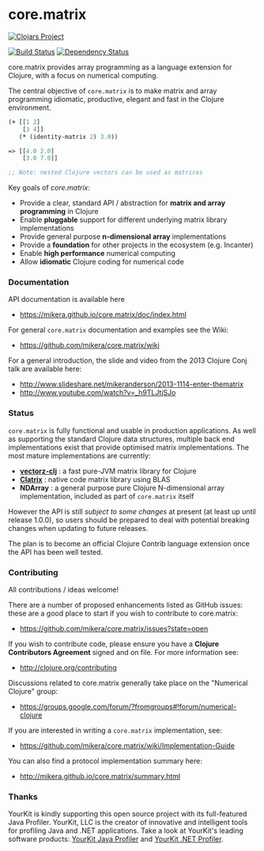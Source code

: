 core.matrix
===========

[![Clojars Project](http://clojars.org/net.mikera/core.matrix/latest-version.svg)](http://clojars.org/net.mikera/core.matrix)

[![Build Status](https://travis-ci.org/mikera/core.matrix.png?branch=master)](https://travis-ci.org/mikera/core.matrix) [![Dependency Status](https://www.versioneye.com/user/projects/54deecf4271c9379ed000042/badge.svg?style=flat)](https://www.versioneye.com/user/projects/54deecf4271c9379ed000042)

core.matrix provides array programming as a language extension for Clojure, with a focus on numerical computing.

The central objective of `core.matrix` is to make matrix and array programming
idiomatic, productive, elegant and fast in the Clojure environment.

```clojure
(+ [[1 2]
    [3 4]]
   (* (identity-matrix 2) 3.0))

=> [[4.0 2.0]
    [3.0 7.0]]

;; Note: nested Clojure vectors can be used as matrices
```

Key goals of *core.matrix*:

 - Provide a clear, standard API / abstraction for **matrix and array programming** in Clojure
 - Enable **pluggable** support for different underlying matrix library implementations
 - Provide general purpose **n-dimensional array** implementations 
 - Provide a **foundation** for other projects in the ecosystem (e.g. Incanter)
 - Enable **high performance** numerical computing
 - Allow **idiomatic** Clojure coding for numerical code

### Documentation

API documentation is available here

 - https://mikera.github.io/core.matrix/doc/index.html

For general `core.matrix` documentation and examples see the Wiki:

 - https://github.com/mikera/core.matrix/wiki

For a general introduction, the slide and video from the 2013 Clojure Conj talk are available here:

 - http://www.slideshare.net/mikeranderson/2013-1114-enter-thematrix
 - http://www.youtube.com/watch?v=_h9TLJtjSJo

### Status

`core.matrix` is fully functional and usable in production applications. As well as supporting
the standard Clojure data structures, multiple back end implementations exist that provide optimised
matrix implementations. The most mature implementations are currently:

 - [**vectorz-clj**](https://github.com/mikera/vectorz-clj) : a fast pure-JVM matrix library for Clojure
 - [**Clatrix**](https://github.com/tel/clatrix) : native code matrix library using BLAS
 - **NDArray** : a general purpose pure Clojure N-dimensional array implementation, included as part of `core.matrix` itself

However the API is still *subject to some changes* at present (at least up until release 1.0.0),
so users should be prepared to deal with potential breaking changes when updating to future releases.

The plan is to become an official Clojure Contrib language extension once the API has been well tested.



### Contributing

All contributions / ideas welcome!

There are a number of proposed enhancements listed as GitHub issues: these are a good place to start if you wish to contribute
to core.matrix:

 - https://github.com/mikera/core.matrix/issues?state=open

If you wish to contribute code, please ensure you have a **Clojure Contributors Agreement** signed and on file. For more information see:

 - http://clojure.org/contributing

Discussions related to core.matrix generally take place on the "Numerical Clojure" group:

 - https://groups.google.com/forum/?fromgroups#!forum/numerical-clojure

If you are interested in writing a `core.matrix` implementation, see:

 - https://github.com/mikera/core.matrix/wiki/Implementation-Guide

You can also find a protocol implementation summary here:

 - http://mikera.github.io/core.matrix/summary.html

### Thanks

YourKit is kindly supporting this open source project with its full-featured Java Profiler.
YourKit, LLC is the creator of innovative and intelligent tools for profiling
Java and .NET applications. Take a look at YourKit's leading software products:
<a href="http://www.yourkit.com/java/profiler/index.jsp">YourKit Java Profiler</a> and
<a href="http://www.yourkit.com/.net/profiler/index.jsp">YourKit .NET Profiler</a>.
